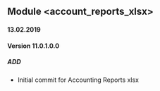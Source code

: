 ## Module <account_reports_xlsx>

#### 13.02.2019
#### Version 11.0.1.0.0
##### ADD
- Initial commit for Accounting Reports xlsx